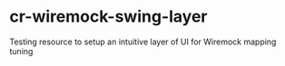 # cr-wiremock-swing-layer
Testing resource to setup an intuitive layer of UI for Wiremock mapping tuning
